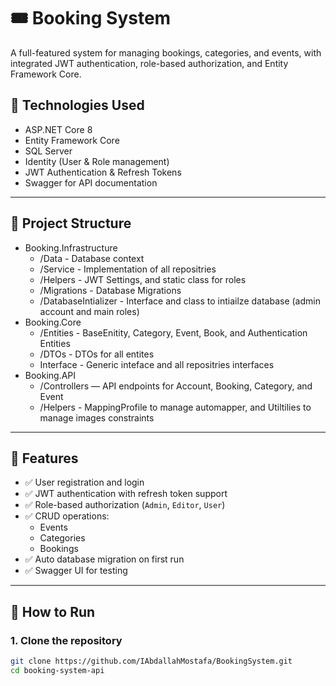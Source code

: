 # 🎟️ Booking System 

A full-featured system for managing bookings, categories, and events, with integrated JWT authentication, role-based authorization, and Entity Framework Core.

## 🔧 Technologies Used

- ASP.NET Core 8
- Entity Framework Core
- SQL Server
- Identity (User & Role management)
- JWT Authentication & Refresh Tokens
- Swagger for API documentation

---

## 📁 Project Structure

- Booking.Infrastructure
    - /Data - Database context
    - /Service - Implementation of all repositries
    - /Helpers - JWT Settings, and static class for roles
    - /Migrations - Database Migrations
    - /DatabaseIntializer - Interface and class to intiailze database (admin account and main roles)
- Booking.Core
    - /Entities - BaseEnitity, Category, Event, Book, and Authentication Entities
    - /DTOs - DTOs for all entites
    - Interface - Generic inteface and all repositries interfaces
- Booking.API
  - /Controllers — API endpoints for Account, Booking, Category, and Event
  - /Helpers - MappingProfile to manage automapper, and Utiltilies to manage images constraints
    
---

## 📌 Features

- ✅ User registration and login
- ✅ JWT authentication with refresh token support
- ✅ Role-based authorization (`Admin`, `Editor`, `User`)
- ✅ CRUD operations:
  - Events
  - Categories
  - Bookings
- ✅ Auto database migration on first run
- ✅ Swagger UI for testing

---

## 🚀 How to Run

### 1. Clone the repository

```bash
git clone https://github.com/IAbdallahMostafa/BookingSystem.git
cd booking-system-api
